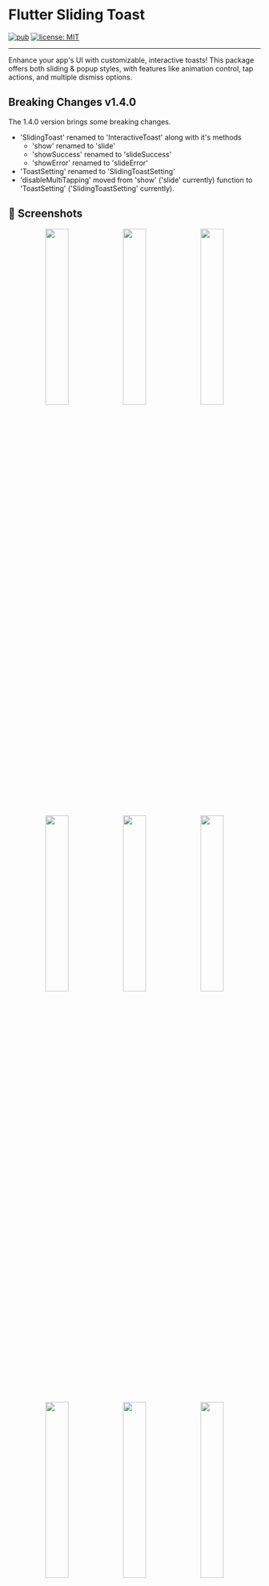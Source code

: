 # Flutter Sliding Toast

<div>
  <a href="https://pub.dev/packages/flutter_sliding_toast"><img src="https://img.shields.io/pub/v/flutter_sliding_toast.svg" alt="pub"></a>
  <a href="https://opensource.org/licenses/MIT"><img src="https://img.shields.io/badge/license-MIT-blue.svg" alt="license: MIT"></a>
</div>

---

Enhance your app's UI with customizable, interactive toasts! This package offers both sliding & popup styles, with features like animation control, tap actions, and multiple dismiss options.

## Breaking Changes v1.4.0

The 1.4.0 version brings some breaking changes.

- 'SlidingToast' renamed to 'InteractiveToast' along with it's methods
  - 'show' renamed to 'slide'
  - 'showSuccess' renamed to 'slideSuccess'
  - 'showError' renamed to 'slideError'
- 'ToastSetting' renamed to 'SlidingToastSetting'
- 'disableMultiTapping' moved from 'show' ('slide' currently) function to 'ToastSetting' ('SlidingToastSetting' currently).

## 🎨 Screenshots

<div display="flex" flex-wrap="wrap" align="center">
  <img src="https://res.cloudinary.com/gaurishankar/image/upload/v1732191907/Flutter%20Sliding%20Toast%20Pub%20Package/1_vh3h1t.gif" width="30%">
  <img src="https://res.cloudinary.com/gaurishankar/image/upload/v1732191984/Flutter%20Sliding%20Toast%20Pub%20Package/2_fxo2o9.gif" width="30%">
  <img src="https://res.cloudinary.com/gaurishankar/image/upload/v1732192053/Flutter%20Sliding%20Toast%20Pub%20Package/3_b55f5k.gif" width="30%">
  <img src="https://res.cloudinary.com/gaurishankar/image/upload/v1732192053/Flutter%20Sliding%20Toast%20Pub%20Package/4_e7yapo.gif" width="30%">
  <img src="https://res.cloudinary.com/gaurishankar/image/upload/v1732192053/Flutter%20Sliding%20Toast%20Pub%20Package/5_yk7oml.gif" width="30%">
  <img src="https://res.cloudinary.com/gaurishankar/image/upload/v1732192050/Flutter%20Sliding%20Toast%20Pub%20Package/6_he2w8v.gif" width="30%">
  <img src="https://res.cloudinary.com/gaurishankar/image/upload/v1732192052/Flutter%20Sliding%20Toast%20Pub%20Package/7_m1a4dr.gif" width="30%">
  <img src="https://res.cloudinary.com/gaurishankar/image/upload/v1732192051/Flutter%20Sliding%20Toast%20Pub%20Package/8_mpcv6j.gif" width="30%">
  <img src="https://res.cloudinary.com/gaurishankar/image/upload/v1732192054/Flutter%20Sliding%20Toast%20Pub%20Package/9_u4zuhh.gif" width="30%">
</div>

## 🎯 Features

- Show sliding toasts, modify sliding behaviors
- Show popup toasts, disable or modify fading and scaling behaviors
- Change toast's alignment positions and sliding toast's sliding directions
- Define animation and display duration, max height and width, padding
- Set title, leading, trailing widgets and make title width dynamic or expanded
- Disable the progressbar in sliding toast if needed
- Use glassmorphism/gradient/decorated background or default success and error toast
- Slide any direction to dismiss sliding toast and vertically for popup toast
- Dismiss an individual or all toasts programmatically
- Pause the animation with long press and release it to continue
- Execute a function after the toast is tapped or disposed
- Disable Multiple tapping to execute 'onTap' callback only one time

## ⚙️ Getting Started

Add the following line to `pubspec.yaml`:

```yaml
dependencies:
  flutter_sliding_toast: ^1.4.3
```

## 🚀 Usage

```dart
class MyHomePage extends StatelessWidget {
  const MyHomePage({super.key});

  @override
  Widget build(BuildContext context) {
    return Scaffold(
      appBar: AppBar(
        iconTheme: const IconThemeData(color: Colors.white),
        title: const Text("Sliding & Popup Toast"),
        centerTitle: true,
      ),
      body: SafeArea(
        child: Column(
          mainAxisAlignment: MainAxisAlignment.center,
          children: [
            const SizedBox(width: double.maxFinite),
            ElevatedButton(
              onPressed: () {
                InteractiveToast.slide(
                  context,
                  leading: leadingWidget(),
                  title: const Text(
                    "Hi there! I'm a sliding toast 😎. "
                    "Dismiss me by sliding upward.",
                  ),
                  trailing: trailingWidget(),
                  toastStyle: const ToastStyle(titleLeadingGap: 10),
                  toastSetting: const SlidingToastSetting(
                    animationDuration: Duration(seconds: 1),
                    displayDuration: Duration(seconds: 2),
                    toastStartPosition: ToastPosition.top,
                    toastAlignment: Alignment.topCenter,
                  ),
                );
              },
              child: textWidget("Sliding toast from top center"),
            ),
            const SizedBox(height: 30),
            ElevatedButton(
              onPressed: () {
                InteractiveToast.pop(
                  context,
                  title: const Text(
                    "Hi! I'm a popup toast 🐺. "
                    "I have fading and scaling effect.",
                  ),
                  trailing: trailingWidget(),
                  toastSetting: const PopupToastSetting(
                    animationDuration: Duration(seconds: 1),
                    displayDuration: Duration(seconds: 3),
                    toastAlignment: Alignment.bottomCenter,
                  ),
                );
              },
              child: textWidget("Popup toast at bottom center"),
            ),
          ],
        ),
      ),
    );
  }

  Text textWidget(String text) => Text(
        text,
        style: const TextStyle(fontSize: 16),
      );

  Icon trailingWidget() => const Icon(
        Icons.person,
        color: Colors.deepPurple,
      );

  Container leadingWidget() {
    return Container(
      width: 40,
      height: 40,
      decoration: BoxDecoration(
        shape: BoxShape.circle,
        color: Colors.purple,
        boxShadow: [
          BoxShadow(
            color: Colors.black.withOpacity(.1),
            spreadRadius: 3,
            blurRadius: 4,
          ),
        ],
      ),
      alignment: Alignment.center,
      child: const Text(
        "🦄",
        style: TextStyle(fontSize: 20),
      ),
    );
  }
}
```

## ❤️ Additional information

Pull requests are welcomed!

If you encounter any problems or you have any ideas, feel free to open an issue:

- [Form for bugs](https://github.com/gaurishankar007/flutter_sliding_toast/issues/new?assignees=&labels=&projects=&template=bug_report.md&title=)
- [Form for feature requests](https://github.com/gaurishankar007/flutter_sliding_toast/issues/new?assignees=&labels=&projects=&template=feature_request.md&title=)
